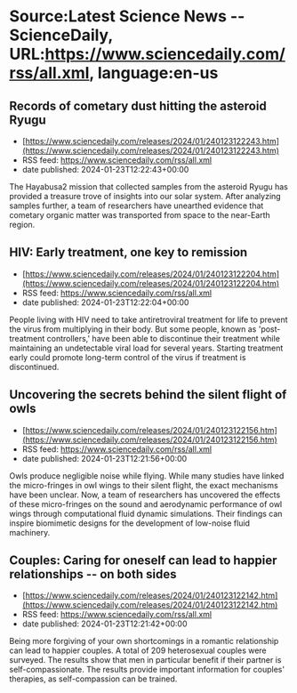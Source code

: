 # Source:Latest Science News -- ScienceDaily, URL:https://www.sciencedaily.com/rss/all.xml, language:en-us

## Records of cometary dust hitting the asteroid Ryugu
 - [https://www.sciencedaily.com/releases/2024/01/240123122243.htm](https://www.sciencedaily.com/releases/2024/01/240123122243.htm)
 - RSS feed: https://www.sciencedaily.com/rss/all.xml
 - date published: 2024-01-23T12:22:43+00:00

The Hayabusa2 mission that collected samples from the asteroid Ryugu has provided a treasure trove of insights into our solar system. After analyzing samples further, a team of researchers have unearthed evidence that cometary organic matter was transported from space to the near-Earth region.

## HIV: Early treatment, one key to remission
 - [https://www.sciencedaily.com/releases/2024/01/240123122204.htm](https://www.sciencedaily.com/releases/2024/01/240123122204.htm)
 - RSS feed: https://www.sciencedaily.com/rss/all.xml
 - date published: 2024-01-23T12:22:04+00:00

People living with HIV need to take antiretroviral treatment for life to prevent the virus from multiplying in their body. But some people, known as 'post-treatment controllers,' have been able to discontinue their treatment while maintaining an undetectable viral load for several years. Starting treatment early could promote long-term control of the virus if treatment is discontinued.

## Uncovering the secrets behind the silent flight of owls
 - [https://www.sciencedaily.com/releases/2024/01/240123122156.htm](https://www.sciencedaily.com/releases/2024/01/240123122156.htm)
 - RSS feed: https://www.sciencedaily.com/rss/all.xml
 - date published: 2024-01-23T12:21:56+00:00

Owls produce negligible noise while flying. While many studies have linked the micro-fringes in owl wings to their silent flight, the exact mechanisms have been unclear. Now, a team of researchers has uncovered the effects of these micro-fringes on the sound and aerodynamic performance of owl wings through computational fluid dynamic simulations. Their findings can inspire biomimetic designs for the development of low-noise fluid machinery.

## Couples: Caring for oneself can lead to happier relationships -- on both sides
 - [https://www.sciencedaily.com/releases/2024/01/240123122142.htm](https://www.sciencedaily.com/releases/2024/01/240123122142.htm)
 - RSS feed: https://www.sciencedaily.com/rss/all.xml
 - date published: 2024-01-23T12:21:42+00:00

Being more forgiving of your own shortcomings in a romantic relationship can lead to happier couples. A total of 209 heterosexual couples were surveyed. The results show that men in particular benefit if their partner is self-compassionate. The results provide important information for couples' therapies, as self-compassion can be trained.

